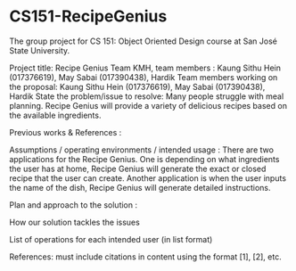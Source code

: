 # CS151-RecipeGenius
The group project for CS 151: Object Oriented Design course at San José State University.

Project title: Recipe Genius
Team KMH, team members : Kaung Sithu Hein (017376619), May Sabai (017390438), Hardik
Team members working on the proposal: Kaung Sithu Hein (017376619), May Sabai (017390438), Hardik
State the problem/issue to resolve: Many people struggle with meal planning. Recipe Genius will provide a variety of delicious recipes based on the available ingredients. 

Previous works & References : 

Assumptions / operating environments / intended usage : 
There are two applications for the Recipe Genius. 
One is depending on what ingredients the user has at home, Recipe Genius will generate the exact or closed recipe that the user can create. 
Another application is when the user inputs the name of the dish, Recipe Genius will generate detailed instructions. 

Plan and approach to the solution :  

How our solution tackles the issues 

List of operations for each intended user (in list format)


References: must include citations in content using the format [1], [2], etc. 
